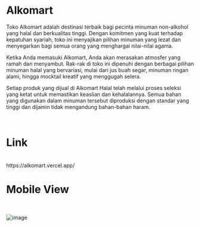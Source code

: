 # Alkomart
<p>Toko Alkomart adalah destinasi terbaik bagi pecinta minuman non-alkohol yang halal dan berkualitas tinggi. Dengan komitmen yang kuat terhadap kepatuhan syariah, toko ini menyajikan pilihan minuman yang lezat dan menyegarkan bagi semua orang yang menghargai nilai-nilai agama.</p>
<p>Ketika Anda memasuki Alkomart, Anda akan merasakan atmosfer yang ramah dan menyambut. Rak-rak di toko ini dipenuhi dengan berbagai pilihan minuman halal yang bervariasi, mulai dari jus buah segar, minuman ringan alami, hingga mocktail kreatif yang menggugah selera.</p>
<p>Setiap produk yang dijual di Alkomart Halal telah melalui proses seleksi yang ketat untuk memastikan keaslian dan kehalalannya. Semua bahan yang digunakan dalam minuman tersebut diproduksi dengan standar yang tinggi dan dijamin tidak mengandung bahan-bahan haram.</p>
<br>
<h1>Link</h1><br>
https://alkomart.vercel.app/
<br>
<h1>Mobile View </h1><br>

![image](https://user-images.githubusercontent.com/76142476/236685269-0ff876cf-4e4f-408a-bdcb-c4b6e47c0180.png)
